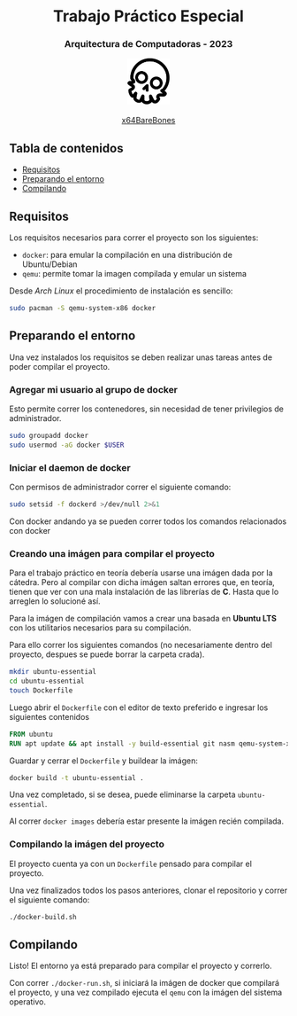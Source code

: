 <h1 align="center">Trabajo Práctico Especial</h1>
<h3 align="center">Arquitectura de Computadoras - 2023</h3>

<p align="center">
  <img src="./Extras/x64BareBones.png" style="width:15%" alt="x64BareBones Logo"></img><br><br>
  <a href="https://bitbucket.org/RowDaBoat/x64barebones/">x64BareBones</a>
</p>

## Tabla de contenidos

* [Requisitos](#requisitos)
* [Preparando el entorno](#preparando-el-entorno)
* [Compilando](#compilando)

## Requisitos

Los requisitos necesarios para correr el proyecto son los siguientes:

* `docker`: para emular la compilación en una distribución de Ubuntu/Debian
* `qemu`: permite tomar la imagen compilada y emular un sistema

Desde _Arch Linux_ el procedimiento de instalación es sencillo:

```bash
sudo pacman -S qemu-system-x86 docker
```

## Preparando el entorno

Una vez instalados los requisitos se deben realizar unas tareas antes de poder compilar el proyecto.

### Agregar mi usuario al grupo de docker

Esto permite correr los contenedores, sin necesidad de tener privilegios de administrador.

```bash
sudo groupadd docker
sudo usermod -aG docker $USER
```

### Iniciar el daemon de docker

Con permisos de administrador correr el siguiente comando:

```bash
sudo setsid -f dockerd >/dev/null 2>&1
```

Con docker andando ya se pueden correr todos los comandos relacionados con docker

### Creando una imágen para compilar el proyecto

Para el trabajo práctico en teoría debería usarse una imágen dada por la cátedra. Pero al compilar con dicha imágen saltan errores que, en teoría, tienen que ver con una mala instalación de las librerías de **C**. Hasta que lo arreglen lo solucioné así.

Para la imágen de compilación vamos a crear una basada en **Ubuntu LTS** con los utilitarios necesarios para su compilación.

Para ello correr los siguientes comandos (no necesariamente dentro del proyecto, despues se puede borrar la carpeta crada).

```bash
mkdir ubuntu-essential
cd ubuntu-essential
touch Dockerfile
```

Luego abrir el `Dockerfile` con el editor de texto preferido e ingresar los siguientes contenidos

```dockerfile
FROM ubuntu
RUN apt update && apt install -y build-essential git nasm qemu-system-x86
```

Guardar y cerrar el `Dockerfile` y buildear la imágen:

```bash
docker build -t ubuntu-essential .
```

Una vez completado, si se desea, puede eliminarse la carpeta `ubuntu-essential`.

Al correr `docker images` debería estar presente la imágen recién compilada.

### Compilando la imágen del proyecto

El proyecto cuenta ya con un `Dockerfile` pensado para compilar el proyecto.

Una vez finalizados todos los pasos anteriores, clonar el repositorio y correr el siguiente comando:

```bash
./docker-build.sh
```

## Compilando

Listo! El entorno ya está preparado para compilar el proyecto y correrlo.

Con correr `./docker-run.sh`, si iniciará la imágen de docker que compilará el proyecto, y una vez compilado ejecuta el `qemu` con la imágen del sistema operativo.
